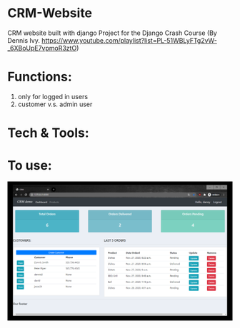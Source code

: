 # CRM-Website 
CRM website built with django
Project for the Django Crash Course 
(By Dennis Ivy. https://www.youtube.com/playlist?list=PL-51WBLyFTg2vW-_6XBoUpE7vpmoR3ztO)

# Functions:
1. only for logged in users
2. customer v.s. admin user


# Tech & Tools: 

# To use:

<img src="demo/test1.png">